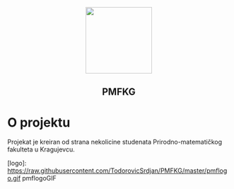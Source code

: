 <p align="center"><a href="https://www.pmf.kg.ac.rs"><img src="https://raw.githubusercontent.com/TodorovicSrdjan/PMFKG/master/pmflogo.gif" width="150"></a></p> 
<h2 align="center"><b>PMFKG</b></h2>

# O projektu
Projekat je kreiran od strana nekolicine studenata Prirodno-matematičkog fakulteta u Kragujevcu. 

[logo]: https://raw.githubusercontent.com/TodorovicSrdjan/PMFKG/master/pmflogo.gif pmflogoGIF
